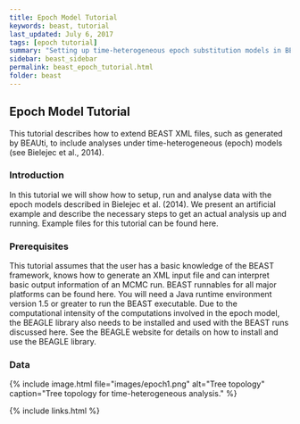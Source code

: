 ```yaml
---
title: Epoch Model Tutorial
keywords: beast, tutorial
last_updated: July 6, 2017
tags: [epoch tutorial]
summary: "Setting up time-heterogeneous epoch substitution models in BEAST."
sidebar: beast_sidebar
permalink: beast_epoch_tutorial.html
folder: beast
---
```


## Epoch Model Tutorial

This tutorial describes how to extend BEAST XML files, such as generated by BEAUti, to include analyses under time-heterogeneous (epoch) models (see Bielejec et al., 2014).

### Introduction

In this tutorial we will show how to setup, run and analyse data with the epoch models described in Bielejec et al. (2014). 
We present an artificial example and describe the necessary steps to get an actual analysis up and running. 
Example files for this tutorial can be found here.

### Prerequisites

This tutorial assumes that the user has a basic knowledge of the BEAST framework, knows how to generate an XML input file and can interpret basic output information of an MCMC run. 
BEAST runnables for all major platforms can be found here. 
You will need a Java runtime environment version 1.5 or greater to run the BEAST executable. 
Due to the computational intensity of the computations involved in the epoch model, the BEAGLE library also needs to be installed and used with the BEAST runs discussed here. 
See the BEAGLE website for details on how to install and use the BEAGLE library.

### Data

{% include image.html file="images/epoch1.png" alt="Tree topology" caption="Tree topology for time-heterogeneous analysis." %}



{% include links.html %}
